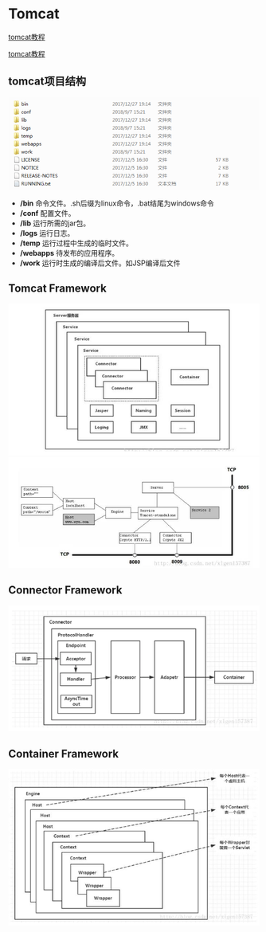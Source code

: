 # Tomcat

[tomcat教程](https://mp.weixin.qq.com/s/-b7x-2yV51iN4_zpNiYhBg)

[tomcat教程](https://mp.weixin.qq.com/s/BVA66_mInha4AV6hVNaxgw)

## tomcat项目结构

![](images/tomcat.jpg)

-   **/bin** 命令文件。.sh后缀为linux命令，.bat结尾为windows命令
-   **/conf** 配置文件。
-   **/lib** 运行所需的jar包。
-   **/logs** 运行日志。
-   **/temp** 运行过程中生成的临时文件。
-   **/webapps** 待发布的应用程序。
-   **/work** 运行时生成的编译后文件。如JSP编译后文件



## Tomcat Framework

![](images/tomcatFramework.jpg)
![](images/tomcatFramework2.jpg)

## Connector Framework

![](images/connectorFramework.jpg)

## Container Framework

![](images/containerFramework.jpg)
